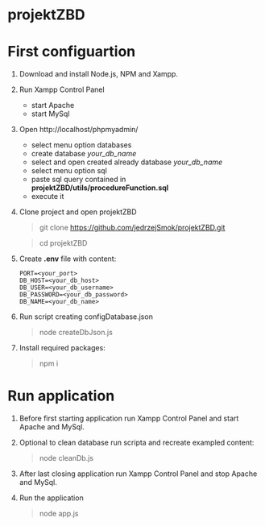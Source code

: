# projektZBD

# First configuartion
1. Download and install Node.js, NPM and Xampp.
2. Run Xampp Control Panel
    - start Apache
    - start MySql
3. Open http://localhost/phpmyadmin/ 
    - select menu option databases
    - create database *your_db_name*
    - select and open created  already database *your_db_name* 
    - select menu option sql
    - paste sql query contained in **projektZBD/utils/procedureFunction.sql**
    - execute it 

4. Clone project and open projektZBD
    > git clone https://github.com/jedrzejSmok/projektZBD.git

    > cd projektZBD
5. Create **.env** file with content:
    ```
    PORT=<your_port>
    DB_HOST=<your_db_host>
    DB_USER=<your_db_username>
    DB_PASSWORD=<your_db_password>
    DB_NAME=<your_db_name>
    ```

6. Run script creating configDatabase.json
    > node createDbJson.js

7. Install required packages:
    > npm i

# Run application 
1. Before first starting application run Xampp Control Panel and start Apache and MySql.
2. Optional to clean database run scripta and recreate exampled content:
    > node cleanDb.js
3. After last closing application run Xampp Control Panel and stop Apache and MySql.

4. Run the application 
    > node app.js
